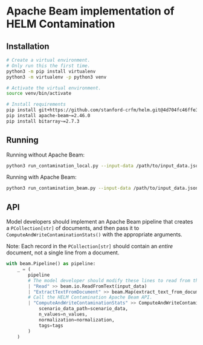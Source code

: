 # Apache Beam implementation of HELM Contamination

## Installation

```bash
# Create a virtual environment.
# Only run this the first time.
python3 -m pip install virtualenv
python3 -m virtualenv -p python3 venv

# Activate the virtual environment.
source venv/bin/activate

# Install requirements
pip install git+https://github.com/stanford-crfm/helm.git@4d704fc46ffe3c083878b81e2c5f60224170ca27
pip install apache-beam~=2.46.0
pip install bitarray~=2.7.3
```

## Running

Running without Apache Beam:
```bash
python3 run_contamination_local.py --input-data /path/to/input_data.jsonl --scenario-data /path/to/scenario_data.jsonl --input-format the_pile --output-stats /path/to/output_stats.jsonl
```

Running with Apache Beam:

```bash
python3 run_contamination_beam.py --input-data /path/to/input_data.jsonl --scenario-data /path/to/scenario_data.jsonl --input-format the_pile --output-stats /path/to/output_stats.jsonl
```

## API

Model developers should implement an Apache Beam pipeline that creates a `PCollection[str]` of documents, and then pass it to `ComputeAndWriteContaminationStats()` with the appropriate arguments.

Note: Each record in the `PCollection[str]` should contain an _entire_ document, not a single line from a document.

```python
with beam.Pipeline() as pipeline:
    _ = (
        pipeline
        # The model developer should modify these lines to read from the actual training set.
        | "Read" >> beam.io.ReadFromText(input_data)
        | "ExtractTextFromDocument" >> beam.Map(extract_text_from_document)
        # Call the HELM Contamination Apache Beam API.
        | "ComputeAndWriteContaminationStats" >> ComputeAndWriteContaminationStats(
            scenario_data_path=scenario_data,
            n_values=n_values,
            normalization=normalization,
            tags=tags
        )
    )
```
